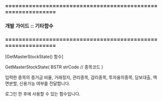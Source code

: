 ### ============================================================
### 개발 가이드 :: 기타함수
### ============================================================



[GetMasterStockState() 함수]

GetMasterStockState(
BSTR strCode  // 종목코드
)

입력한 종목의 증거금 비율, 거래정지, 관리종목, 감리종목, 투자융의종목, 담보대출, 액면분할, 신용가능 여부를 전달합니다.

로그인 한 후에 사용할 수 있는 함수입니다.
